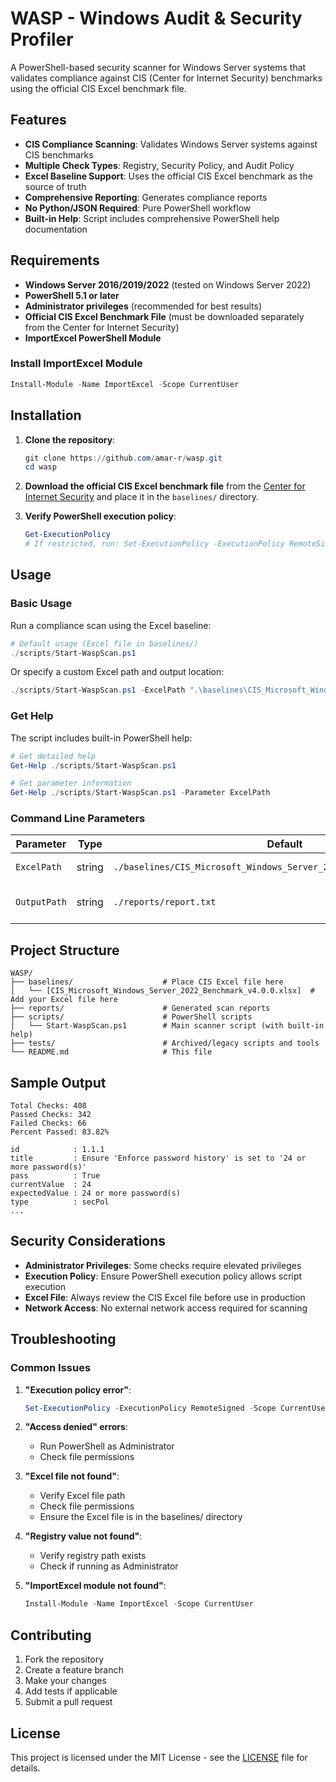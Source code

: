 # WASP - Windows Audit & Security Profiler

A PowerShell-based security scanner for Windows Server systems that validates compliance against CIS (Center for Internet Security) benchmarks using the official CIS Excel benchmark file.

## Features

- **CIS Compliance Scanning**: Validates Windows Server systems against CIS benchmarks
- **Multiple Check Types**: Registry, Security Policy, and Audit Policy
- **Excel Baseline Support**: Uses the official CIS Excel benchmark as the source of truth
- **Comprehensive Reporting**: Generates compliance reports
- **No Python/JSON Required**: Pure PowerShell workflow
- **Built-in Help**: Script includes comprehensive PowerShell help documentation

## Requirements

- **Windows Server 2016/2019/2022** (tested on Windows Server 2022)
- **PowerShell 5.1 or later**
- **Administrator privileges** (recommended for best results)
- **Official CIS Excel Benchmark File** (must be downloaded separately from the Center for Internet Security)
- **ImportExcel PowerShell Module**

### Install ImportExcel Module
```powershell
Install-Module -Name ImportExcel -Scope CurrentUser
```

## Installation

1. **Clone the repository**:
   ```powershell
   git clone https://github.com/amar-r/wasp.git
   cd wasp
   ```

2. **Download the official CIS Excel benchmark file** from the [Center for Internet Security](https://www.cisecurity.org/benchmark/microsoft_windows_server) and place it in the `baselines/` directory.

3. **Verify PowerShell execution policy**:
   ```powershell
   Get-ExecutionPolicy
   # If restricted, run: Set-ExecutionPolicy -ExecutionPolicy RemoteSigned -Scope CurrentUser
   ```

## Usage

### Basic Usage

Run a compliance scan using the Excel baseline:

```powershell
# Default usage (Excel file in baselines/)
./scripts/Start-WaspScan.ps1
```

Or specify a custom Excel path and output location:

```powershell
./scripts/Start-WaspScan.ps1 -ExcelPath ".\baselines\CIS_Microsoft_Windows_Server_2022_Benchmark_v4.0.0.xlsx" -OutputPath ".\reports\my-wasp-report.txt"
```

### Get Help

The script includes built-in PowerShell help:

```powershell
# Get detailed help
Get-Help ./scripts/Start-WaspScan.ps1

# Get parameter information
Get-Help ./scripts/Start-WaspScan.ps1 -Parameter ExcelPath
```

### Command Line Parameters

| Parameter    | Type   | Default                                                    | Description                        |
|--------------|--------|------------------------------------------------------------|------------------------------------|
| `ExcelPath`  | string | `./baselines/CIS_Microsoft_Windows_Server_2022_Benchmark_v4.0.0.xlsx` | Path to CIS Excel file             |
| `OutputPath` | string | `./reports/report.txt`                                     | Path for output report             |

## Project Structure

```
WASP/
├── baselines/                    # Place CIS Excel file here
│   └── [CIS_Microsoft_Windows_Server_2022_Benchmark_v4.0.0.xlsx]  # Add your Excel file here
├── reports/                      # Generated scan reports
├── scripts/                      # PowerShell scripts
│   └── Start-WaspScan.ps1        # Main scanner script (with built-in help)
├── tests/                        # Archived/legacy scripts and tools
└── README.md                     # This file
```

## Sample Output

```
Total Checks: 408
Passed Checks: 342
Failed Checks: 66
Percent Passed: 83.82%

id            : 1.1.1
title         : Ensure 'Enforce password history' is set to '24 or more password(s)'
pass          : True
currentValue  : 24
expectedValue : 24 or more password(s)
type          : secPol
...
```

## Security Considerations

- **Administrator Privileges**: Some checks require elevated privileges
- **Execution Policy**: Ensure PowerShell execution policy allows script execution
- **Excel File**: Always review the CIS Excel file before use in production
- **Network Access**: No external network access required for scanning

## Troubleshooting

### Common Issues

1. **"Execution policy error"**:
   ```powershell
   Set-ExecutionPolicy -ExecutionPolicy RemoteSigned -Scope CurrentUser
   ```

2. **"Access denied" errors**:
   - Run PowerShell as Administrator
   - Check file permissions

3. **"Excel file not found"**:
   - Verify Excel file path
   - Check file permissions
   - Ensure the Excel file is in the baselines/ directory

4. **"Registry value not found"**:
   - Verify registry path exists
   - Check if running as Administrator

5. **"ImportExcel module not found"**:
   ```powershell
   Install-Module -Name ImportExcel -Scope CurrentUser
   ```

## Contributing

1. Fork the repository
2. Create a feature branch
3. Make your changes
4. Add tests if applicable
5. Submit a pull request

## License

This project is licensed under the MIT License - see the [LICENSE](LICENSE) file for details.